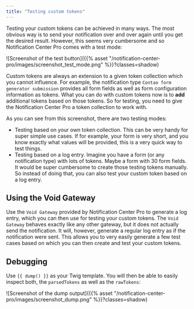 ```yaml
---
title: "Testing custom tokens"
---
```


Testing your custom tokens can be achieved in many ways. The most obvious way is to send your notification over and 
over again until you get the desired result. However, this seems very cumbersome and so Notification Center Pro 
comes with a test mode:

![Screenshot of the test button]({{% asset "/notification-center-pro/images/screenshot_test_mode.png" %}}?classes=shadow)

Custom tokens are always an extension to a given token collection which you cannot influence. For example, 
the notification type `Contao form generator submission` provides all form fields as well as form configuration 
information as tokens. What you can do with custom tokens now is to **add** additional tokens based on those tokens.
So for testing, you need to give the Notification Center Pro a token collection to work with.

As you can see from this screenshot, there are two testing modes:

* Testing based on your own token collection.
  This can be very handy for super simple use cases. If for example, your form is very short, and you know exactly 
  what values will be provided, this is a very quick way to test things.
* Testing based on a log entry.
  Imagine you have a form (or any notification type) with lots of tokens. Maybe a form with 30 form fields. It would 
  be super cumbersome to create those testing tokens manually. So instead of doing that, you can also test your 
  custom token based on a log entry.

## Using the Void Gateway

Use the `Void Gateway` provided by Notification Center Pro to generate a log entry, which you can then use for 
testing your custom tokens. The `Void Gateway` behaves exactly like any other gateway, but it does not actually send 
the notification. It will, however, generate a regular log entry as if the notification were sent. This allows you 
to very easily generate a few test cases based on which you can then create and test your custom tokens.

## Debugging

Use `{{ dump() }}` as your Twig template. You will then be able to easily inspect both, the `parsedTokens` as well 
as the `rawTokens`:

![Screenshot of the dump output]({{% asset "/notification-center-pro/images/screenshot_dump.png" %}}?classes=shadow)
